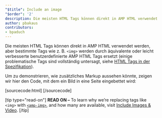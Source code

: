```yaml
---
"$title": Include an image
"$order": '2'
description: Die meisten HTML Tags können direkt in AMP HTML verwendet werden, aber bestimmte Tags wie z. B. <img> werden durch äquivalente oder leicht verbesserte …
author: pbakaus
contributors:
- bpaduch
---
```


Die meisten HTML Tags können direkt in AMP HTML verwendet werden, aber bestimmte Tags wie z. B. `<img>` werden durch äquivalente oder leicht verbesserte benutzerdefinierte AMP HTML Tags ersetzt (einige problematische Tags sind vollständig untersagt, siehe [HTML Tags in der Spezifikation](../../../../documentation/guides-and-tutorials/learn/spec/amphtml.md#html-tags)).

Um zu demonstrieren, wie zusätzliches Markup aussehen könnte, zeigen wir hier den Code, mit dem ein Bild in eine Seite eingebettet wird:

[sourcecode:html]
<amp-img src="welcome.jpg" alt="Welcome" height="400" width="800"></amp-img>
[/sourcecode]

[tip type="read-on"] **READ ON –** To learn why we’re replacing tags like `<img>` with [`<amp-img>`](../../../../documentation/components/reference/amp-img.md), and how many are available, visit [Include Images & Video](../../../../documentation/guides-and-tutorials/develop/media_iframes_3p/index.md). [/tip]
